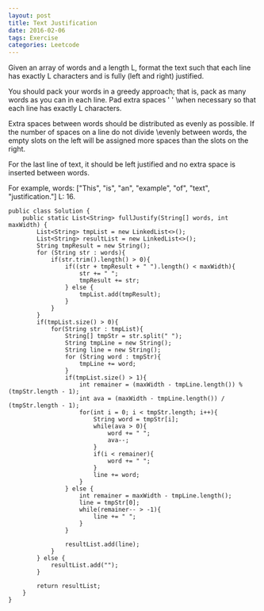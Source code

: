 ```yaml
---
layout: post
title: Text Justification
date: 2016-02-06
tags: Exercise
categories: Leetcode
---
```



Given an array of words and a length L, format the text such that each line has exactly L characters and is fully (left and right) justified.

You should pack your words in a greedy approach; that is, pack as many words as you can in each line. Pad extra spaces ' ' \\when necessary so that each line has exactly L characters.

Extra spaces between words should be distributed as evenly as possible. If the number of spaces on a line do not divide \\evenly between words, the empty slots on the left will be assigned more spaces than the slots on the right.

For the last line of text, it should be left justified and no extra space is inserted between words.

For example,
words: ["This", "is", "an", "example", "of", "text", "justification."]
L: 16.

```
public class Solution {
    public static List<String> fullJustify(String[] words, int maxWidth) {
        List<String> tmpList = new LinkedList<>();
        List<String> resultList = new LinkedList<>();
        String tmpResult = new String();
        for (String str : words){
            if(str.trim().length() > 0){
                if((str + tmpResult + " ").length() < maxWidth){
                    str += " ";
                    tmpResult += str;
                } else {
                    tmpList.add(tmpResult);
                }
            }
        }
        if(tmpList.size() > 0){
            for(String str : tmpList){
                String[] tmpStr = str.split(" ");
                String tmpLine = new String();
                String line = new String();
                for (String word : tmpStr){
                    tmpLine += word;
                }
                if(tmpList.size() > 1){
                    int remainer = (maxWidth - tmpLine.length()) % (tmpStr.length - 1);
                    int ava = (maxWidth - tmpLine.length()) / (tmpStr.length - 1);
                    for(int i = 0; i < tmpStr.length; i++){
                        String word = tmpStr[i];
                        while(ava > 0){
                            word += " ";
                            ava--;
                        }
                        if(i < remainer){
                            word += " ";
                        }
                        line += word;
                    }
                } else {
                    int remainer = maxWidth - tmpLine.length();
                    line = tmpStr[0];
                    while(remainer-- > -1){
                        line += " ";
                    }
                }

                resultList.add(line);
            }
        } else {
            resultList.add("");
        }

        return resultList;
    }
}
```
